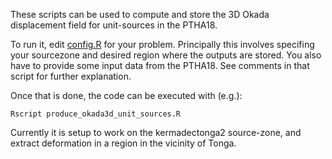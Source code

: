 These scripts can be used to compute and store the 3D Okada displacement field
for unit-sources in the PTHA18.

To run it, edit [config.R](config.R) for your problem. Principally this
involves specifing your sourcezone and desired region where the outputs are
stored. You also have to provide some input data from the PTHA18. See comments
in that script for further explanation.

Once that is done, the code can be executed with (e.g.):

    Rscript produce_okada3d_unit_sources.R

Currently it is setup to work on the kermadectonga2 source-zone, and extract deformation
in a region in the vicinity of Tonga.

